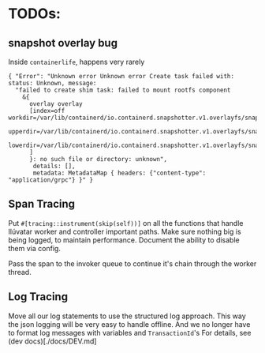 # TODOs:

## snapshot overlay bug

Inside `containerlife`, happens very rarely

```
{ "Error": "Unknown error Unknown error Create task failed with: status: Unknown, message: 
  "failed to create shim task: failed to mount rootfs component 
    &{
      overlay overlay 
      [index=off workdir=/var/lib/containerd/io.containerd.snapshotter.v1.overlayfs/snapshots/1149/work 
      upperdir=/var/lib/containerd/io.containerd.snapshotter.v1.overlayfs/snapshots/1149/fs 
      lowerdir=/var/lib/containerd/io.containerd.snapshotter.v1.overlayfs/snapshots/78/fs:/var/lib/containerd/io.containerd.snapshotter.v1.overlayfs/snapshots/77/fs:/var/lib/containerd/io.containerd.snapshotter.v1.overlayfs/snapshots/76/fs:/var/lib/containerd/io.containerd.snapshotter.v1.overlayfs/snapshots/7/fs:/var/lib/containerd/io.containerd.snapshotter.v1.overlayfs/snapshots/6/fs:/var/lib/containerd/io.containerd.snapshotter.v1.overlayfs/snapshots/5/fs:/var/lib/containerd/io.containerd.snapshotter.v1.overlayfs/snapshots/4/fs:/var/lib/containerd/io.containerd.snapshotter.v1.overlayfs/snapshots/3/fs:/var/lib/containerd/io.containerd.snapshotter.v1.overlayfs/snapshots/2/fs:/var/lib/containerd/io.containerd.snapshotter.v1.overlayfs/snapshots/1/fs
      ]
      }: no such file or directory: unknown",
       details: [], 
       metadata: MetadataMap { headers: {"content-type": "application/grpc"} }" }
```

## Span Tracing 

Put `#[tracing::instrument(skip(self))]` on all the functions that handle Ilúvatar worker and controller important paths.
Make sure nothing big is being logged, to maintain performance.
Document the ability to disable them via config.

Pass the span to the invoker queue to continue it's chain through the worker thread.

## Log Tracing

Move all our log statements to use the structured log approach.
This way the json logging will be very easy to handle offline.
And we no longer have to format log messages with variables and `TransactionId`'s
For details, see (dev docs)[./docs/DEV.md]

